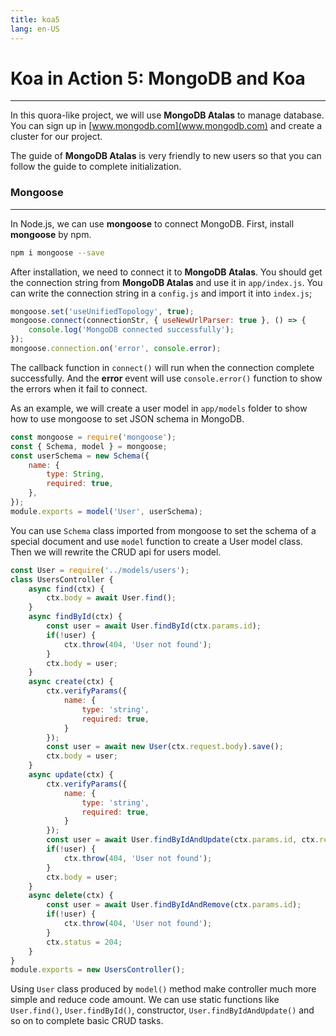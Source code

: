 ```yaml
---
title: koa5
lang: en-US
---
```

# Koa in Action 5: MongoDB and Koa
---
In this quora-like project, we will use **MongoDB Atalas** to manage database. You
can sign up in [www.mongodb.com](www.mongodb.com) and create a cluster for our project.

The guide of **MongoDB Atalas** is very friendly to new users so that you can follow the guide
to complete initialization.

### Mongoose
---
In Node.js, we can use **mongoose** to connect MongoDB. First, install **mongoose** by npm.

```bash
npm i mongoose --save
```

After installation, we need to connect it to **MongoDB Atalas**. You should get the connection string
from **MongoDB Atalas** and use it in `app/index.js`. You can write the connection string in a `config.js` 
and import it into `index.js`;

```js
mongoose.set('useUnifiedTopology', true);
mongoose.connect(connectionStr, { useNewUrlParser: true }, () => {
    console.log('MongoDB connected successfully');
});
mongoose.connection.on('error', console.error);
```

The callback function in `connect()` will run when the connection complete successfully. And the **error** 
event will use `console.error()` function to show the errors when it fail to connect.

As an example, we will create a user model in `app/models` folder to show how to use mongoose to set JSON 
schema in MongoDB.

```js
const mongoose = require('mongoose');
const { Schema, model } = mongoose;
const userSchema = new Schema({
    name: {
        type: String, 
        required: true,
    },
});
module.exports = model('User', userSchema);
```

You can use `Schema` class imported from mongoose to set the schema of a special document and use
`model` function to create a User model class. Then we will rewrite the CRUD api for users model.

```js
const User = require('../models/users');
class UsersController {
    async find(ctx) {
        ctx.body = await User.find();
    }
    async findById(ctx) {
        const user = await User.findById(ctx.params.id);
        if(!user) {
            ctx.throw(404, 'User not found');
        }
        ctx.body = user;
    }
    async create(ctx) {
        ctx.verifyParams({
            name: {
                type: 'string',
                required: true,
            }
        });
        const user = await new User(ctx.request.body).save();
        ctx.body = user;
    }
    async update(ctx) {
        ctx.verifyParams({
            name: {
                type: 'string',
                required: true,
            }
        });
        const user = await User.findByIdAndUpdate(ctx.params.id, ctx.request.body);
        if(!user) {
            ctx.throw(404, 'User not found');
        }
        ctx.body = user;
    }
    async delete(ctx) {
        const user = await User.findByIdAndRemove(ctx.params.id);
        if(!user) {
            ctx.throw(404, 'User not found');
        }
        ctx.status = 204;
    }
}
module.exports = new UsersController();
```
Using `User` class produced by `model()` method make controller much more simple and
reduce code amount. We can use static functions like `User.find()`, `User.findById()`,
constructor, `User.findByIdAndUpdate()` and so on to complete basic CRUD tasks.